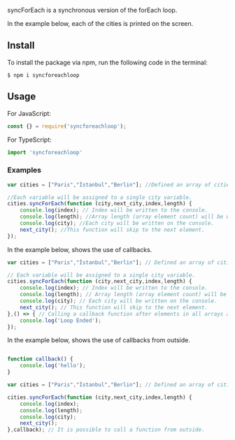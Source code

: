 
syncForEach is a synchronous version of the forEach loop. 

In the example below, each of the cities is printed on the screen.

## Install

To install the package via npm, run the following code in the terminal:

`$ npm i syncforeachloop`

## Usage

For JavaScript:
```js
const {} = require('syncforeachloop');
```

For TypeScript:
```ts
import 'syncforeachloop'
```

### Examples

```js
var cities = ["Paris","İstanbul","Berlin"]; //Defined an array of cities.

//Each variable will be assigned to a single city variable.
cities.syncForEach(function (city,next_city,index,length) {
    console.log(index); // Index will be written to the console.
    console.log(length); //Array length (array element count) will be written to the console.
    console.log(city); //Each city will be written on the console.
    next_city(); //This function will skip to the next element.
});
```
In the example below, shows the use of callbacks.

```js
var cities = ["Paris","İstanbul","Berlin"]; // Defined an array of cities.

// Each variable will be assigned to a single city variable.
cities.syncForEach(function (city,next_city,index,length) {
    console.log(index); // Index will be written to the console.
    console.log(length); // Array length (array element count) will be written to the console.
    console.log(city); // Each city will be written on the console.
    next_city(); // This function will skip to the next element.
},() => { // Calling a callback function after elements in all arrays are complete.
    console.log('Loop Ended');
});
```

In the example below, shows the use of callbacks from outside.

```js

function callback() {
    console.log('hello');
}

var cities = ["Paris","İstanbul","Berlin"]; // Defined an array of cities.

cities.syncForEach(function (city,next_city,index,length) {
    console.log(index);
    console.log(length);
    console.log(city); 
    next_city(); 
},callback); // It is possible to call a function from outside.
```

